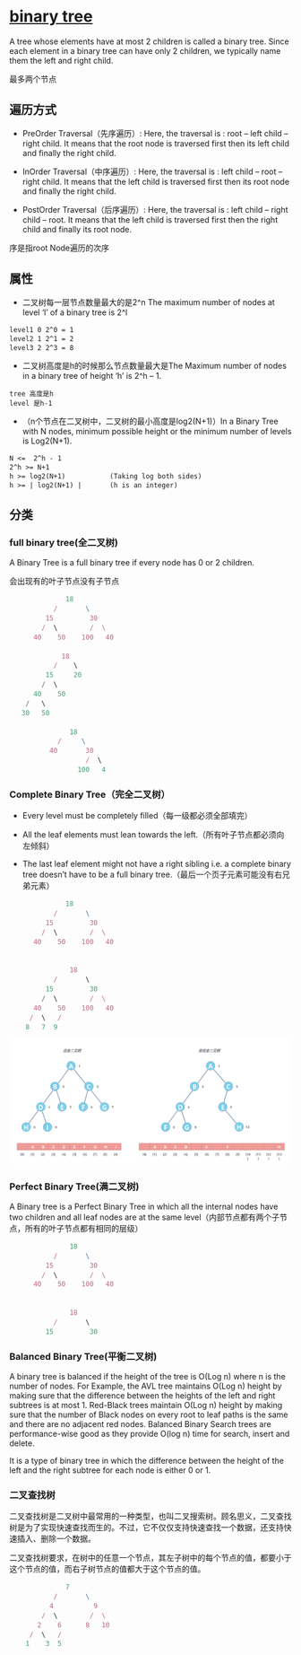 # [binary tree](https://www.geeksforgeeks.org/binary-tree-set-3-types-of-binary-tree/?ref=lbp)

A tree whose elements have at most 2 children is called a binary tree. Since each element in a binary tree can have only 2 children, we typically name them the left and right child. 

最多两个节点

## 遍历方式

- PreOrder Traversal（先序遍历）: Here, the traversal is : root – left child – right child. It means that the root node is traversed first then its left child and finally the right child.

- InOrder Traversal（中序遍历）: Here, the traversal is : left child – root – right child.  It means that the left child is traversed first then its root node and finally the right child.

- PostOrder Traversal（后序遍历）: Here, the traversal is : left child – right child – root.  It means that the left child is traversed first then the right child and finally its root node.

序是指root Node遍历的次序

## 属性

- 二叉树每一层节点数量最大的是2^n The maximum number of nodes at level ‘l’ of a binary tree is 2^l

```text
level1 0 2^0 = 1
level2 1 2^1 = 2
level3 2 2^3 = 8
```

- 二叉树高度是h的时候那么节点数量最大是The Maximum number of nodes in a binary tree of height ‘h’ is 2^h – 1.

```text
tree 高度是h
level 是h-1
```

- （n个节点在二叉树中，二叉树的最小高度是log2(N+1)）In a Binary Tree with N nodes, minimum possible height or the minimum number of levels is Log2(N+1).

```text
N <=  2^h - 1
2^h >= N+1
h >= log2(N+1)           (Taking log both sides)
h >= | log2(N+1) |       (h is an integer)
```

## 分类

### full binary tree(全二叉树)

A Binary Tree is a full binary tree if every node has 0 or 2 children. 

会出现有的叶子节点没有子节点
```js
              18
           /       \  
         15         30  
        /  \        /  \
      40    50    100   40

             18
           /    \   
         15     20    
        /  \       
      40    50   
    /   \
   30   50

               18
            /     \  
          40       30  
                   /  \
                 100   4
```

### Complete Binary Tree（完全二叉树）

- Every level must be completely filled（每一级都必须全部填完）

- All the leaf elements must lean towards the left.（所有叶子节点都必须向左倾斜）

- The last leaf element might not have a right sibling i.e. a complete binary tree doesn’t have to be a full binary tree.（最后一个页子元素可能没有右兄弟元素）

```js
              18
           /       \  
         15         30  
        /  \        /  \
      40    50    100   40


               18
           /       \  
         15         30  
        /  \        /  \
      40    50    100   40
     /  \   /
    8   7  9 

```

![二叉树](./%E5%AE%8C%E5%85%A8%E4%BA%8C%E5%8F%89%E6%A0%91%E4%B8%8E%E5%85%A8%E4%BA%8C%E5%8F%89%E6%A0%91.png)

### Perfect Binary Tree(满二叉树)

A Binary tree is a Perfect Binary Tree in which all the internal nodes have two children and all leaf nodes are at the same level（内部节点都有两个子节点，所有的叶子节点都有相同的层级）

```js
               18
           /       \  
         15         30  
        /  \        /  \
      40    50    100   40


               18
           /       \  
         15         30 
```

### Balanced Binary Tree(平衡二叉树)

A binary tree is balanced if the height of the tree is O(Log n) where n is the number of nodes. For Example, the AVL tree maintains O(Log n) height by making sure that the difference between the heights of the left and right subtrees is at most 1. Red-Black trees maintain O(Log n) height by making sure that the number of Black nodes on every root to leaf paths is the same and there are no adjacent red nodes. Balanced Binary Search trees are performance-wise good as they provide O(log n) time for search, insert and delete. 

It is a type of binary tree in which the difference between the height of the left and the right subtree for each node is either 0 or 1.

### 二叉查找树

二叉查找树是二叉树中最常用的一种类型，也叫二叉搜索树。顾名思义，二叉查找树是为了实现快速查找而生的。不过，它不仅仅支持快速查找一个数据，还支持快速插入、删除一个数据。

二叉查找树要求，在树中的任意一个节点，其左子树中的每个节点的值，都要小于这个节点的值，而右子树节点的值都大于这个节点的值。

```js
              7
           /       \  
          4          9 
        /  \        /  \
       2    6      8   10
     /  \   /
    1    3  5 
```